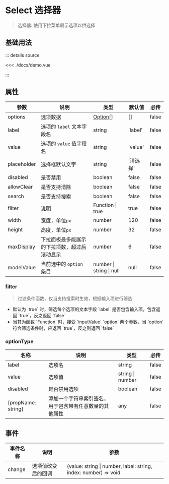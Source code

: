 <script setup>
import demo from './docs/demo.vue'

</script>

# Select 选择器

> 选择器: 使用下拉菜单展示选项以供选择

## 基础用法

<demo />
::: details source

<<< ./docs/demo.vue

:::

## 属性

| 参数        | 说明                                         | 类型                             | 默认值   | 必传  |
| ----------- | -------------------------------------------- | -------------------------------- | -------- | ----- |
| options     | 选项数据                                     | [Option[]](#optiontype)          | []       | false |
| label       | 选项的 `label` 文本字段名                    | string                           | 'label'  | false |
| value       | 选项的 `value` 值字段名                      | string                           | 'value'  | false |
| placeholder | 选择框默认文字                               | string                           | '请选择' | false |
| disabled    | 是否禁用                                     | boolean                          | false    | false |
| allowClear  | 是否支持清除                                 | boolean                          | false    | false |
| search      | 是否支持搜索                                 | boolean                          | false    | false |
| filter      | [说明](#filter)                              | Function &#124; true             | true     | false |
| width       | 宽度，单位`px`                               | number                           | 120      | false |
| height      | 高度，单位`px`                               | number                           | 32       | false |
| maxDisplay  | 下拉面板最多能展示的下拉项数，超过后滚动显示 | number                           | 6        | false |
| modelValue  | 当前选中的 `option` 条目                     | number &#124; string &#124; null | null     | false |

### filter

> 过滤条件函数，仅当支持搜索时生效，根据输入项进行筛选

<ul>
  <li>默认为 `true` 时，筛选每个选项的文本字段 `label` 是否包含输入项，包含返回 `true`，反之返回 `false`</li>
  <li>当其为函数 `Function` 时，接受 `inputValue` `option` 两个参数，当 `option` 符合筛选条件时，应返回 `true`，反之则返回 `false`</li>
</ul>

### optionType

| 名称               | 说明                                                   | 类型                 | 必传  |
| ------------------ | ------------------------------------------------------ | -------------------- | ----- |
| label              | 选项名                                                 | string               | false |
| value              | 选项值                                                 | string &#124; number | false |
| disabled           | 是否禁用选项                                           | boolean              | false |
| [propName: string] | 添加一个字符串索引签名，用于包含带有任意数量的其他属性 | any                  | false |

## 事件

| 事件名称 | 说明               | 参数                                                                |
| -------- | ------------------ | ------------------------------------------------------------------- |
| change   | 选项值改变后的回调 | (value: string &#124; number, label: string, index: number) => void |

